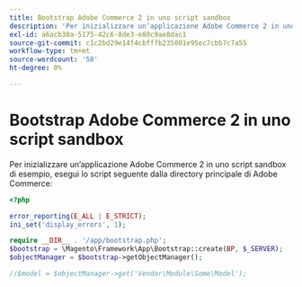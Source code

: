```yaml
---
title: Bootstrap Adobe Commerce 2 in uno script sandbox
description: 'Per inizializzare un’applicazione Adobe Commerce 2 in uno script sandbox di esempio, esegui lo script seguente dalla directory principale di Adobe Commerce:'
exl-id: a6acb30a-5175-42c6-8de3-e80c9ae8dac1
source-git-commit: c1c2bd29e14f4cbfffb235801e95ec7cbb7c7a55
workflow-type: tm+mt
source-wordcount: '58'
ht-degree: 0%

---
```


# Bootstrap Adobe Commerce 2 in uno script sandbox

Per inizializzare un’applicazione Adobe Commerce 2 in uno script sandbox di esempio, esegui lo script seguente dalla directory principale di Adobe Commerce:

```php
<?php

error_reporting(E_ALL | E_STRICT);
ini_set('display_errors', 1);

require __DIR__ . '/app/bootstrap.php';
$bootstrap = \Magento\Framework\App\Bootstrap::create(BP, $_SERVER);
$objectManager = $bootstrap->getObjectManager();

//$model = $objectManager->get('Vendor\Module\Some\Model');
```
